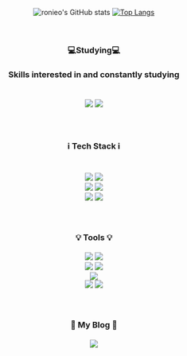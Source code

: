 <div align="center">

<!-- ![header](https://capsule-render.vercel.app/api?type=waving&color=CCB7D8&height=300&section=header&text=LeeLoUn&fontColor=7B76AD&fontSize=80) -->

![ronieo's GitHub stats](https://github-readme-stats.vercel.app/api?username=ronieo&show_icons=true&theme=transparent)
[![Top Langs](https://github-readme-stats.vercel.app/api/top-langs/?username=ronieo&layout=compact)](https://github.com/anuraghazra/github-readme-stats)
<br />
<br />
<br />
<h3>💻Studying💻<h3>
Skills interested in and constantly studying<br /><br />
<br /><img src="https://img.shields.io/badge/React-61DAFB?style=flat-square&logo=react&logoColor=ffffff"/>
<img src="https://img.shields.io/badge/Typescript-3178C6?style=flat-square&logo=typescript&logoColor=ffffff"/><br />
<!--
<img src="https://img.shields.io/badge/Dart-0175C2?style=for-the-badge&logo=dart&logoColor=white"/>
<img src="https://img.shields.io/badge/Flutter-02569B?style=for-the-badge&logo=flutter&logoColor=white"/>
-->

<br />
<br />
<h3>ℹ️ Tech Stack ℹ️<h3 />
<br /><img src="https://img.shields.io/badge/HTML5-e34c26?style=flat-square&logo=HTML5&logoColor=ffffff"/>
<img src="https://img.shields.io/badge/CSS3-1572B6?style=flat-square&logo=CSS3&logoColor=ffffff"/><br />
<img src="https://img.shields.io/badge/Javascript-F7DF1E?style=flat-square&logo=javascript&logoColor=ffffff"/>
<img src="https://img.shields.io/badge/Sass-CC6699?style=flat-square&logo=sass&logoColor=ffffff"/><br />
<img src="https://img.shields.io/badge/React-61DAFB?style=flat-square&logo=react&logoColor=ffffff"/>
<img src="https://img.shields.io/badge/Typescript-3178C6?style=flat-square&logo=typescript&logoColor=ffffff"/><br />
<!--
<img src="https://img.shields.io/badge/Dart-0175C2?style=for-the-badge&logo=dart&logoColor=white"/>
<img src="https://img.shields.io/badge/Flutter-02569B?style=for-the-badge&logo=flutter&logoColor=white"/>
-->

<br />
<br />
<br />
💡 Tools 💡<br /><br />
<img src="https://img.shields.io/badge/Figma-F24E1E?style=flat-square&logo=Figma&logoColor=ffffff"/>
<img src="https://aleen42.github.io/badges/src/zeplin.svg"/><br />
<img src="https://img.shields.io/badge/Visual Studio Code-007ACC?style=flat-square&logo=visualstudiocode&logoColor=ffffff"/>
<img src="https://img.shields.io/badge/Android_Studio-3DDC84?style=for-the-badge&logo=android-studio&logoColor=white"/><br />
<img src="https://img.shields.io/badge/Xcode-007ACC?style=for-the-badge&logo=Xcode&logoColor=white"/><br />
<img src="https://img.shields.io/badge/GitHub-181717?style=flat-square&logo=github&logoColor=ffffff"/>
<img src="https://img.shields.io/badge/VIM-%2311AB00.svg?&style=for-the-badge&logo=vim&logoColor=white"/>
<br />
<br />
<br />
<br />
<b>💜 My Blog 💜</b><br />
<br />
<a href="https://ronieo.com/" target="_blank"><img src="https://img.shields.io/badge/Tistory-000000?style=flat-square&logo=tistory&logoColor=ffffff"/></a>

</div>

<!--
**ronieo/ronieo** is a ✨ _special_ ✨ repository because its `README.md` (this file) appears on your GitHub profile.

Here are some ideas to get you started:

- 🔭 I’m currently working on ...
- 🌱 I’m currently learning ...
- 👯 I’m looking to collaborate on ...
- 🤔 I’m looking for help with ...
- 💬 Ask me about ...
- 📫 How to reach me: ...
- 😄 Pronouns: ...
- ⚡ Fun fact: ...
-->
